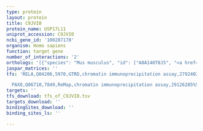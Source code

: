 ```yaml
---
type: protein
layout: protein
title: C9JVI0
protein_name: USP17L11
uniprot_accession: C9JVI0
ncbi_gene_id: '100287178'
organism: Homo sapiens
function: target gene
number_of_interactions: '2'
orthologs: '[{"species": "Mus musculus", "id": ["A0A140T8J5", "<a href=\"/protein/e9q9u0\">E9Q9U0</a>", "<a href=\"/protein/g5e8g2\">G5E8G2</a>"]}, {"species": "Rattus norvegicus", "id": ["F1M413", "A0A0G2JXC4"]}]'
jaspar_matrices: ''
tfs: 'RELA,Q04206,5970,GTRD,chromatin immunoprecipitation assay,27924024%5Buid%5D,No

  PAX8,Q06710,7849,ReMap,chromatin immunoprecipitation assay,29126285%5Buid%5D,No'
targets: ''
tfs_download: tfs_of_C9JVI0.tsv
targets_download: ''
bindingSites_download: ''
binding_sites_ls: ''

---
```

